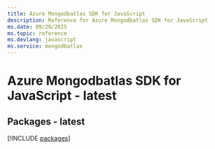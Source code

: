 ```yaml
---
title: Azure Mongodbatlas SDK for JavaScript
description: Reference for Azure Mongodbatlas SDK for JavaScript
ms.date: 09/29/2025
ms.topic: reference
ms.devlang: javascript
ms.service: mongodbatlas
---
```

# Azure Mongodbatlas SDK for JavaScript - latest
## Packages - latest
[!INCLUDE [packages](mongodbatlas-index.md)]